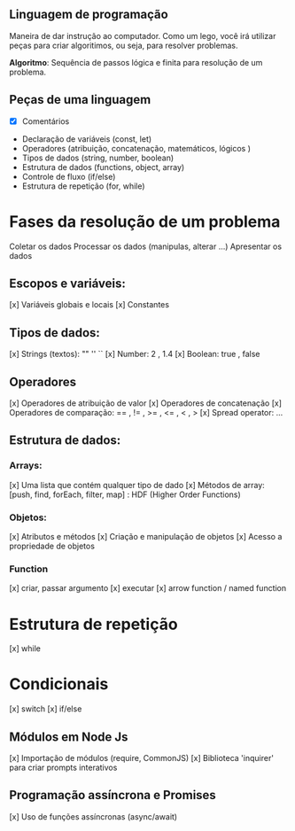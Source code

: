 ##  Linguagem de programação 

Maneira de dar instrução ao computador.
Como um lego, você irá utilizar peças para criar algoritimos, ou seja, para resolver problemas.

 **Algoritmo**: Sequência de passos lógica e finita para resolução de um problema.

 ## Peças de uma linguagem

 - [x] Comentários
 - Declaração de variáveis (const, let)
 - Operadores (atribuição, concatenação, matemáticos, lógicos )
 - Tipos de dados (string, number, boolean)
 - Estrutura de dados (functions, object, array)
 - Controle de fluxo (if/else)
 - Estrutura de repetição (for, while)

#  Fases da resolução de um problema

Coletar os dados
Processar os dados (manipulas, alterar ...)
Apresentar os dados


##  Escopos e variáveis:

[x] Variáveis globais e locais
[x] Constantes

##  Tipos de dados: 
[x] Strings (textos): "" '' ``
[x] Number: 2 , 1.4
[x] Boolean: true , false


##  Operadores 

[x] Operadores de atribuição de valor
[x] Operadores de concatenação
[x] Operadores de comparação: == , != ,  >= , <= , < , >
[x] Spread operator: ...


##  Estrutura de dados: 

###  Arrays:

[x] Uma lista que contém qualquer tipo de dado
[x] Métodos de array: [push, find, forEach, filter, map] : HDF (Higher Order Functions)

###  Objetos: 

[x] Atributos e métodos
[x] Criação e manipulação de objetos
[x] Acesso a propriedade de objetos

### Function 

[x] criar, passar argumento
[x] executar 
[x] arrow function / named function

#   Estrutura de repetição

[x] while

#  Condicionais 

[x] switch
[x] if/else

##   Módulos em Node Js

[x] Importação de módulos (require, CommonJS)
[x] Biblioteca 'inquirer' para criar prompts interativos

## Programação assíncrona e Promises

[x] Uso de funções assíncronas (async/await)
